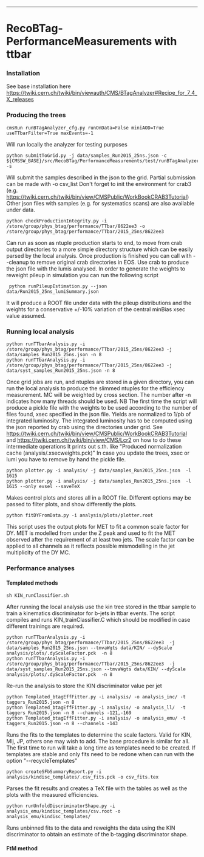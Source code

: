 ----------------------------------------------
# RecoBTag-PerformanceMeasurements with ttbar

### Installation
See base installation here
https://twiki.cern.ch/twiki/bin/viewauth/CMS/BTagAnalyzer#Recipe_for_7_4_X_releases

### Producing the trees
```
cmsRun runBTagAnalyzer_cfg.py runOnData=False miniAOD=True useTTbarFilter=True maxEvents=-1
```
Will run locally the analyzer for testing purposes
```
python submitToGrid.py -j data/samples_Run2015_25ns.json -c ${CMSSW_BASE}/src/RecoBTag/PerformanceMeasurements/test/runBTagAnalyzer_cfg.py -s
```
Will submit the samples described in the json to the grid.
Partial submission can be made with -o csv_list
Don't forget to init the environment for crab3
(e.g. https://twiki.cern.ch/twiki/bin/view/CMSPublic/WorkBookCRAB3Tutorial)
Other json files with samples (e.g. for systematics scans) are also available under data.
```
python checkProductionIntegrity.py -i /store/group/phys_btag/performance/TTbar/8622ee3 -o /store/group/phys_btag/performance/TTbar/2015_25ns/8622ee3
```
Can run as soon as ntuple production starts to end, to move from crab output directories to a more simple directory structure
which can be easily parsed by the local analysis. 
Once production is finished you can call with --cleanup to remove original crab directories in EOS.
Use crab to produce the json file with the lumis analysed. 
In order to generate the weights to reweight pileup in simulation you can run the following script
```
 python runPileupEstimation.py --json data/Run2015_25ns_lumiSummary.json
```
It will produce a ROOT file under data with the pileup distributions and the weights for
a conservative +/-10% variation of the central minBias xsec value assumed.

### Running local analysis
```
python runTTbarAnalysis.py -i /store/group/phys_btag/performance/TTbar/2015_25ns/8622ee3 -j data/samples_Run2015_25ns.json -n 8
python runTTbarAnalysis.py -i /store/group/phys_btag/performance/TTbar/2015_25ns/8622ee3 -j data/syst_samples_Run2015_25ns.json -n 8
```
Once grid jobs are run, and ntuples are stored in a given directory, you can run the local analysis to produce the slimmed ntuples for the efficiency measurement.
MC will be weighted by cross section. The number after -n indicates how many threads should be used.
NB The first time the script will produce a pickle file with the weights to be used according to the number of files found, xsec specified in the json file.
Yields are normalized to 1/pb of integrated luminosity.
The integrated luminosity has to be computed using the json reported by crab using the directories under grid.
See https://twiki.cern.ch/twiki/bin/view/CMSPublic/WorkBookCRAB3Tutorial and https://twiki.cern.ch/twiki/bin/view/CMS/Lcr2 on how to do these intermediate operations
It prints out s.th. like "Produced normalization cache (analysis/.xsecweights.pck)"
In case you update the trees, xsec or lumi you have to remove by hand the pickle file.
```
python plotter.py -i analysis/ -j data/samples_Run2015_25ns.json  -l 1615
python plotter.py -i analysis/ -j data/samples_Run2015_25ns.json  -l 1615 --only evsel --saveTeX
```
Makes control plots and stores all in a ROOT file. Different options may be passed to filter plots, and show differently the plots. 
```
python fitDYFromData.py -i analysis/plots/plotter.root
```
This script uses the output plots for MET to fit a common scale factor for DY. MET is modelled from under the Z peak
and used to fit the MET observed after the requirement of at least two jets.
The scale factor can be applied to all channels as it reflects possible mismodelling in the jet multiplicity of the DY MC.

### Performance analyses

#### Templated methods
```
sh KIN_runClassifier.sh
```
After running the local analysis use the kin tree stored in the ttbar sample to train a kinematics discriminator for b-jets in ttbar events.
The script compiles and runs KIN_trainClassifier.C which should be modified in case different trainings are required.
```
python runTTbarAnalysis.py -i /store/group/phys_btag/performance/TTbar/2015_25ns/8622ee3  -j data/samples_Run2015_25ns.json --tmvaWgts data/KIN/ --dyScale analysis/plots/.dyScaleFactor.pck  -n 8
python runTTbarAnalysis.py -i /store/group/phys_btag/performance/TTbar/2015_25ns/8622ee3  -j data/syst_samples_Run2015_25ns.json --tmvaWgts data/KIN/ --dyScale analysis/plots/.dyScaleFactor.pck  -n 8
```
Re-run the analysis to store the KIN discriminator value per jet
```
python Templated_btagEffFitter.py -i analysis/ -o analysis_inc/ -t taggers_Run2015.json -n 8 
python Templated_btagEffFitter.py -i analysis/ -o analysis_ll/  -t taggers_Run2015.json -n 8 --channels -121,-169
python Templated_btagEffFitter.py -i analysis/ -o analysis_emu/ -t taggers_Run2015.json -n 8 --channels -143
```
Runs the fits to the templates to determine the scale factors. Valid for KIN, Mlj, JP, others one may wish to add.
The base procedure is similar for all. The first time to run will take a long time as templates need to be created.
If templates are stable and only fits need to be redone when can run with the option "--recycleTemplates"
```
python createSFbSummaryReport.py -i analysis/kindisc_templates/.csv_fits.pck -o csv_fits.tex
```
Parses the fit results and creates a TeX file with the tables as well as the plots with the measured efficiencies.
```
python runUnfoldDiscriminatorShape.py -i analysis_emu/kindisc_templates/csv.root -o analysis_emu/kindisc_templates/
```
Runs unbinned fits to the data and reweights the data using the KIN discriminator to obtain an estimate
of the b-tagging discriminator shape. 


#### FtM method